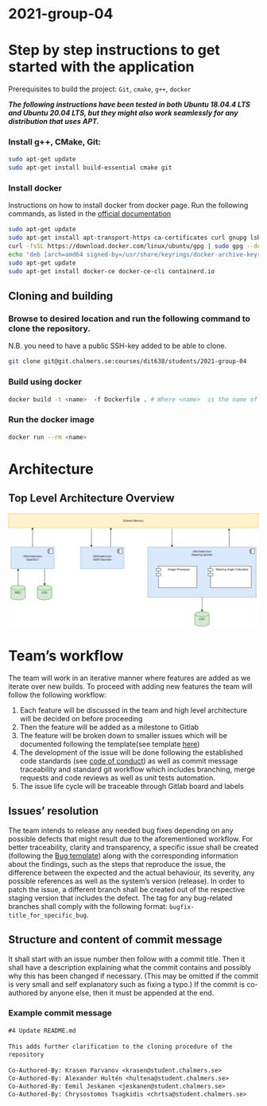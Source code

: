 # 2021-group-04

# Step by step instructions to get started with the application

Prerequisites to build the project:
`Git`, `cmake`, `g++`, `docker`

***The following instructions have been tested in both Ubuntu 18.04.4 LTS and Ubuntu 20.04 LTS, but they might also work seamlessly for any distribution that uses APT.***

### Install g++, CMake, Git:
```bash
sudo apt-get update
sudo apt-get install build-essential cmake git
```

### Install docker
Instructions on how to install docker from docker page.
Run the following commands, as listed in the [official documentation](https://docs.docker.com/engine/install/ubuntu/)

```bash
sudo apt-get update
sudo apt-get install apt-transport-https ca-certificates curl gnupg lsb-release
curl -fsSL https://download.docker.com/linux/ubuntu/gpg | sudo gpg --dearmor -o /usr/share/keyrings/docker-archive-keyring.gpg
echo "deb [arch=amd64 signed-by=/usr/share/keyrings/docker-archive-keyring.gpg] https://download.docker.com/linux/ubuntu $(lsb_release -cs) stable" | sudo tee /etc/apt/sources.list.d/docker.list > /dev/null
sudo apt-get update
sudo apt-get install docker-ce docker-ce-cli containerd.io
```

## Cloning and building
### Browse to desired location and run the following command to clone the repository.
N.B. you need to have a public SSH-key added to be able to clone.
```bash
git clone git@git.chalmers.se:courses/dit638/students/2021-group-04
```

### Build using docker
```bash
docker build -t <name>  -f Dockerfile . # Where <name>  is the name of the docker image to be created
```

### Run the docker image
```bash
docker run --rm <name> 
```
# Architecture

## Top Level Architecture Overview

![Top Level Component Diagram](./diagrams/top-level-component-diagram-v1.png "Top Level Component Diagram")


# Team’s workflow
The team will work in an iterative manner where features are added as we iterate over new builds.
To proceed with adding new features the team will follow the following workflow: 

1. Each feature will be discussed in the team and high level architecture will be decided on before proceeding
2. Then the feature will be added as a milestone to Gitlab
3. The feature will be broken down to smaller issues which will be documented following the template(see template [here](.gitlab/issue_templates/issue.md))
4. The development of the issue will be done following the established code standards (see [code of conduct](code-of-conduct.md))  as well as commit message traceability and standard git workflow which includes branching, merge requests and code reviews as well as unit tests automation.
5. The issue life cycle will be traceable through Gitlab board and labels

## Issues’ resolution
The team intends to release any needed bug fixes depending on any possible defects that might result due to the aforementioned workflow. For better traceability, clarity and transparency, a specific issue shall be created (following the [Bug template](.gitlab/issue_templates/Bug.md)) along with the corresponding information about the findings, such as the steps that reproduce the issue, the difference between the expected and the actual behaviour, its severity, any possible references as well as the system’s version (release). In order to patch the issue, a different branch shall be created out of the respective staging version that includes the defect. The tag for any bug-related branches shall comply with the following format: `bugfix-title_for_specific_bug`.

## Structure and content of commit message
It shall start with an issue number then follow with a commit title.
Then it shall have a description explaining what the commit contains and possibly why this has been changed if necessary. (This may be omitted if the commit is very small and self explanatory such as fixing a typo.)
If the commit is co-authored by anyone else, then it must be appended at the end.
### Example commit message

```
#4 Update README.md

This adds further clarification to the cloning procedure of the repository

Co-Authored-By: Krasen Parvanov <krasen@student.chalmers.se>
Co-Authored-By: Alexander Hultén <hultena@student.chalmers.se>
Co-Authored-By: Eemil Jeskanen <jeskanen@student.chalmers.se>
Co-Authored-By: Chrysostomos Tsagkidis <chrtsa@student.chalmers.se>
```
